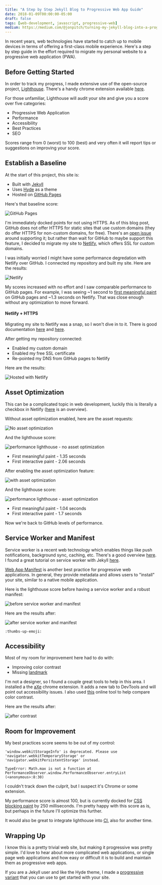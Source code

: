 ```yaml
---
title: "A Step by Step Jekyll Blog to Progressive Web App Guide"
date: 2018-01-09T00:00:00-05:00
draft: false
tags: [web-development, javascript, progressive-web]
medium: https://medium.com/@jonpitch/turning-my-jekyll-blog-into-a-progressive-web-application-58f9046eb6b2
---
```


In recent years, web technologies have started to catch up to mobile devices in terms of offering a first-class mobile experience. Here's a step by step guide in the effort required to migrate my personal website to a progressive web application (PWA).
<!--more-->

## Before Getting Started
In order to track my progress, I made extensive use of the open-source project, [Lighthouse](https://github.com/GoogleChrome/lighthouse). There's a handy chrome extension available [here](https://developers.google.com/web/tools/lighthouse/). 

For those unfamiliar, Lighthouse will audit your site and give you a score over five categories:

- Progressive Web Application
- Performance
- Accessibility
- Best Practices
- SEO

Scores range from 0 (worst) to 100 (best) and very often it will report tips or suggestions on improving your score.

## Establish a Baseline
At the start of this project, this site is:

- Built with [Jekyll](https://jekyllrb.com/)
- Uses [Hyde](http://hyde.getpoole.com/) as a theme
- Hosted on [GitHub Pages](https://pages.github.com/)

Here's that baseline score:

![GitHub Pages](../images/github-pages-lighthouse.png "GitHub Pages - Lighthouse")

I'm immediately docked points for not using HTTPS. As of this blog post, GitHub does not offer HTTPS for static sites that use custom domains (they do offer HTTPS for non-custom domains, for free). There's an [open issue](https://github.com/isaacs/github/issues/156) around supporting it; but rather than wait for GitHub to maybe support this feature, I decided to migrate my site to [Netlify](https://www.netlify.com/), which offers SSL for custom domains.

I was initially worried I might have some performance degredation with Netlify over GitHub. I connected my repository and built my site. Here are the results:

![Netlify](../images/netlify-lighthouse.png "Netlify - Lighthouse")

My scores increased with no effort and I saw comparable performance to GitHub pages. For example, I was seeing ~1 second to [first meaningful paint](https://developers.google.com/web/tools/lighthouse/audits/first-meaningful-paint) on GitHub pages and ~1.3 seconds on Netlify. That was close enough without any optimization to move forward.

#### Netlify + HTTPS
Migrating my site to Netlify was a snap, so I won't dive in to it. There is good documentation [here](https://www.netlify.com/docs/) and [here](https://www.netlify.com/blog/2017/05/11/migrating-your-jekyll-site-to-netlify/).

After getting my repository connected:

- Enabled my custom domain
- Enabled my free SSL certificate
- Re-pointed my DNS from GitHub pages to Netlify

Here are the results:

![Hosted with Netlify](../images/netlify-hosted-lighthouse.png "Hosted Netlify - Lighthouse")

## Asset Optimization
This can be a complicated topic in web development, luckily this is literally a checkbox in Netlify ([here](https://www.netlify.com/blog/2017/02/15/how-to-shave-time-off-of-your-load-time-its-really-really-easy/) is an overview).

Without asset optimization enabled, here are the asset requests:

![No asset optimization](../images/no-asset-optimization.png "No asset optimization")

And the lighthouse score:

![performance lighthouse - no asset optimization](../images/no-asset-optimization-lighthouse.png "performance lighthouse - no asset optimization")

- First meaningful paint - 1.35 seconds
- First interactive paint - 2.06 seconds

After enabling the asset optimization feature:

![with asset optimization](../images/asset-optimization.png "With asset optimization")

And the lighthouse score:

![performance lighthouse - asset optimization](../images/asset-optimization-lighthouse.png "performance lighthouse - asset optimization")

- First meaningful paint - 1.04 seconds
- First interactive paint - 1.7 seconds

Now we're back to GitHub levels of performance.

## Service Worker and Manifest
Service worker is a recent web technology which enables things like push notifications, background sync, caching, etc. There's a good overview [here](https://developers.google.com/web/fundamentals/primers/service-workers/). I found a great tutorial on service worker with Jekyll [here](https://jamesiv.es/jekyll/amp/2017/05/09/serviceworkers-with-jekyll.html).

[Web App Manifest](https://developer.mozilla.org/en-US/docs/Web/Manifest) is another best practice for progressive web applications. In general, they provide metadata and allows users to "install" your site, similar to a native mobile application.

Here is the lighthouse score before having a service worker and a robust manifest:

![before service worker and manifest](../images/before-worker-manifest.png "before service worker and manifest")

Here are the results after:

![after service worker and manifest](../images/after-worker-manifest.png "after service worker and manifest")

`:thumbs-up-emoji:`

## Accessibility
Most of my room for improvement here had to do with:

- Improving color contrast
- Missing [landmark](https://www.w3.org/TR/wai-aria-practices/examples/landmarks/HTML5.html)

I'm not a designer, so I found a couple great tools to help in this area. I installed a the [aXe](https://chrome.google.com/webstore/detail/axe/lhdoppojpmngadmnindnejefpokejbdd) chrome extension. It adds a new tab to DevTools and will point out accessibility issues. I also used [this](http://leaverou.github.io/contrast-ratio/) online tool to help compare color contrast.

Here are the results after:

![after contrast](../images/a11y-after-lighthouse.png "after a11y updates")

## Room for Improvement
My best practices score seems to be out of my control:

```
'window.webkitStorageInfo' is deprecated. Please use 'navigator.webkitTemporaryStorage' or 'navigator.webkitPersistentStorage' instead.

TypeError: Math.max is not a function at PerformanceObserver.window.PerformanceObserver.entryList (<anonymous>:8:30)
```

I couldn't track down the culprit, but I suspect it's Chrome or some extension.

My performance score is almost 100, but is currently docked for [CSS blocking paint](https://developers.google.com/web/fundamentals/performance/critical-rendering-path/render-blocking-css) by 250 milliseconds. I'm pretty happy with this score as is, but perhaps in the future I'll optimize this further.

It would also be great to integrate lighthouse into [CI](https://github.com/ebidel/lighthouse-ci), also for another time.

## Wrapping Up
I know this is a pretty trivial web site, but making it progressive was pretty simple. I'd love to hear about more complicated web applications, or single page web applications and how easy or difficult it is to build and maintain them as progressive web apps.

If you are a Jekyll user and like the Hyde theme, I made a [progressive variant](https://github.com/jonpitch/progressive-hyde) that you can use to get started with your site.